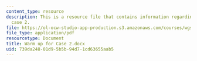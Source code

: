 ```yaml
---
content_type: resource
description: This is a resource file that contains information regarding warm up for
  case 2.
file: https://ol-ocw-studio-app-production.s3.amazonaws.com/courses/wgs-693-gender-race-and-the-complexities-of-science-and-technology-a-problem-based-learning-experiment-spring-2009/739da24801d95b5b94d71cd63655aab5_MITWGS_693S09_assn03_Warmup.pdf
file_type: application/pdf
resourcetype: Document
title: Warm up for Case 2.docx
uid: 739da248-01d9-5b5b-94d7-1cd63655aab5
---
```

